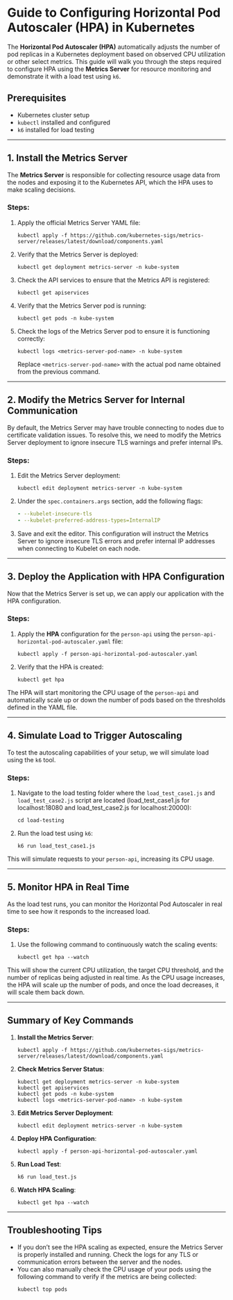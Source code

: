 # **Guide to Configuring Horizontal Pod Autoscaler (HPA) in Kubernetes**

The **Horizontal Pod Autoscaler (HPA)** automatically adjusts the number of pod replicas in a Kubernetes deployment based on observed CPU utilization or other select metrics. This guide will walk you through the steps required to configure HPA using the **Metrics Server** for resource monitoring and demonstrate it with a load test using `k6`.

## **Prerequisites**
- Kubernetes cluster setup
- `kubectl` installed and configured
- `k6` installed for load testing

---

## **1. Install the Metrics Server**

The **Metrics Server** is responsible for collecting resource usage data from the nodes and exposing it to the Kubernetes API, which the HPA uses to make scaling decisions.

### **Steps:**
1. Apply the official Metrics Server YAML file:
   ```
   kubectl apply -f https://github.com/kubernetes-sigs/metrics-server/releases/latest/download/components.yaml
   ```

2. Verify that the Metrics Server is deployed:
   ```
   kubectl get deployment metrics-server -n kube-system
   ```

3. Check the API services to ensure that the Metrics API is registered:
   ```
   kubectl get apiservices
   ```

4. Verify that the Metrics Server pod is running:
   ```
   kubectl get pods -n kube-system
   ```

5. Check the logs of the Metrics Server pod to ensure it is functioning correctly:
   ```
   kubectl logs <metrics-server-pod-name> -n kube-system
   ```

   Replace `<metrics-server-pod-name>` with the actual pod name obtained from the previous command.

---

## **2. Modify the Metrics Server for Internal Communication**

By default, the Metrics Server may have trouble connecting to nodes due to certificate validation issues. To resolve this, we need to modify the Metrics Server deployment to ignore insecure TLS warnings and prefer internal IPs.

### **Steps:**
1. Edit the Metrics Server deployment:
   ```
   kubectl edit deployment metrics-server -n kube-system
   ```

2. Under the `spec.containers.args` section, add the following flags:
   ```yaml
   - --kubelet-insecure-tls
   - --kubelet-preferred-address-types=InternalIP
   ```

3. Save and exit the editor. This configuration will instruct the Metrics Server to ignore insecure TLS errors and prefer internal IP addresses when connecting to Kubelet on each node.

---

## **3. Deploy the Application with HPA Configuration**

Now that the Metrics Server is set up, we can apply our application with the HPA configuration.

### **Steps:**
1. Apply the **HPA** configuration for the `person-api` using the `person-api-horizontal-pod-autoscaler.yaml` file:
   ```
   kubectl apply -f person-api-horizontal-pod-autoscaler.yaml
   ```

2. Verify that the HPA is created:
   ```
   kubectl get hpa
   ```

The HPA will start monitoring the CPU usage of the `person-api` and automatically scale up or down the number of pods based on the thresholds defined in the YAML file.

---

## **4. Simulate Load to Trigger Autoscaling**

To test the autoscaling capabilities of your setup, we will simulate load using the `k6` tool.

### **Steps:**
1. Navigate to the load testing folder where the `load_test_case1.js` and `load_test_case2.js` script are located (load_test_case1.js for localhost:18080 and load_test_case2.js for localhost:20000):
   ```
   cd load-testing
   ```

2. Run the load test using `k6`:
   ```
   k6 run load_test_case1.js
   ```

This will simulate requests to your `person-api`, increasing its CPU usage.

---

## **5. Monitor HPA in Real Time**

As the load test runs, you can monitor the Horizontal Pod Autoscaler in real time to see how it responds to the increased load.

### **Steps:**
1. Use the following command to continuously watch the scaling events:
   ```
   kubectl get hpa --watch
   ```

This will show the current CPU utilization, the target CPU threshold, and the number of replicas being adjusted in real time. As the CPU usage increases, the HPA will scale up the number of pods, and once the load decreases, it will scale them back down.

---

## **Summary of Key Commands**

1. **Install the Metrics Server**:
   ```
   kubectl apply -f https://github.com/kubernetes-sigs/metrics-server/releases/latest/download/components.yaml
   ```

2. **Check Metrics Server Status**:
   ```
   kubectl get deployment metrics-server -n kube-system
   kubectl get apiservices
   kubectl get pods -n kube-system
   kubectl logs <metrics-server-pod-name> -n kube-system
   ```

3. **Edit Metrics Server Deployment**:
   ```
   kubectl edit deployment metrics-server -n kube-system
   ```

4. **Deploy HPA Configuration**:
   ```
   kubectl apply -f person-api-horizontal-pod-autoscaler.yaml
   ```

5. **Run Load Test**:
   ```
   k6 run load_test.js
   ```

6. **Watch HPA Scaling**:
   ```
   kubectl get hpa --watch
   ```

---

## **Troubleshooting Tips**

- If you don’t see the HPA scaling as expected, ensure the Metrics Server is properly installed and running. Check the logs for any TLS or communication errors between the server and the nodes.
- You can also manually check the CPU usage of your pods using the following command to verify if the metrics are being collected:
  ```
  kubectl top pods
  ```